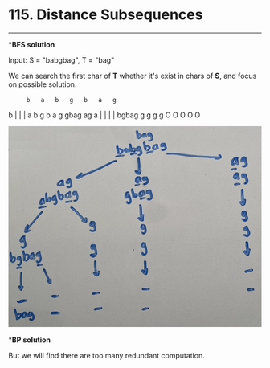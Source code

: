 # 115. Distance Subsequences
----------------------
*__BFS solution__

Input: S = "babgbag", T = "bag"

We can search the first char of __T__ whether it's exist in chars of __S__, and focus on possible solution.

         b   a   b   g   b   a   g
    
 b       |       |       |
    a b g b a g gbag     ag
 a  |       |     |      |
  bgbag     g     g      g 
 g O  O     O     O      O

<img src="https://github.com/AlgorithmicIntelligence/Leetcode/blob/main/115.DistanceSubsequences/leetcode115.jpg" width="900">


*__BP solution__

But we will find there are too many redundant computation. 
